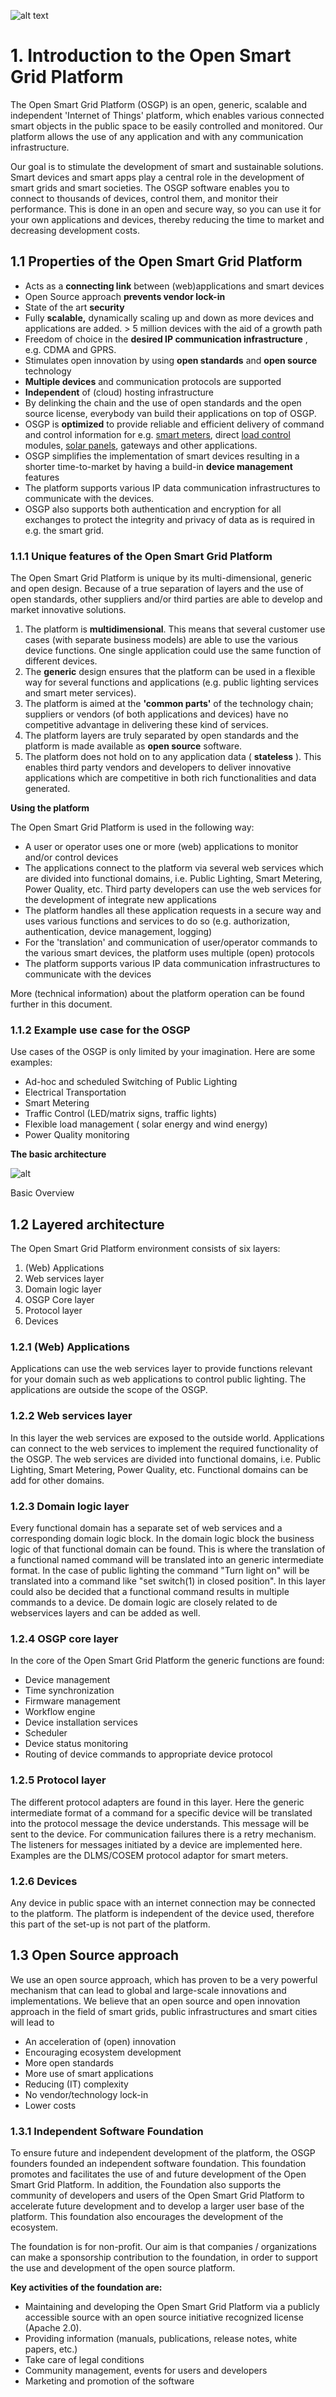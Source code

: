 ![alt text](https://avatars1.githubusercontent.com/u/11352045?v=3&s=200 "Open Smart Grid Platform")

# 1. Introduction to the Open Smart Grid Platform

The Open Smart Grid Platform (OSGP) is an open, generic, scalable and independent 'Internet of Things' platform, which enables various connected smart objects in the public space to be easily controlled and monitored. Our platform allows the use of any application and with any communication infrastructure.

Our goal is to stimulate the development of smart and sustainable solutions. Smart devices and smart apps play a central role in the development of smart grids and smart societies. The OSGP software enables you to connect to thousands of devices, control them, and monitor their performance. This is done in an open and secure way, so you can use it for your own applications and devices, thereby reducing the time to market and decreasing development costs.

## 1.1 Properties of the Open Smart Grid Platform

- Acts as a **connecting link** between (web)applications and smart devices
- Open Source approach **prevents vendor lock-in** 
- State of the art **security** 
- Fully **scalable,** dynamically scaling up and down as more devices and applications are added.  > 5 million devices with the aid of a growth path
- Freedom of choice in the **desired IP communication infrastructure** , e.g. CDMA and GPRS.
- Stimulates open innovation by using **open standards** and **open source** technology
- **Multiple devices** and communication protocols are supported
- **Independent** of (cloud) hosting infrastructure
- By delinking the chain and the use of open standards and the open source license, everybody van build their applications on top of OSGP.
- OSGP is **optimized** to provide reliable and efficient delivery of command and control information for e.g. [smart meters](http://en.wikipedia.org/wiki/Smart_meter), direct [load control](http://en.wikipedia.org/wiki/Load_control) modules, [solar panels](http://en.wikipedia.org/wiki/Solar_panels), gateways and other applications.
- OSGP simplifies the implementation of smart devices resulting in a shorter time-to-market by having a build-in **device management** features
- The platform supports various IP data communication infrastructures to communicate with the devices.
- OSGP also supports both authentication and encryption for all exchanges to protect the integrity and privacy of data as is required in e.g. the smart grid.

### 1.1.1 Unique features of the Open Smart Grid Platform

The Open Smart Grid Platform is unique by its multi-dimensional, generic and open design. Because of a true separation of layers and the use of open standards, other suppliers and/or third parties are able to develop and market innovative solutions.

1. The platform is **multidimensional**. This means that several customer use cases (with separate business models) are able to use the various device functions. One single application could use the same function of different devices. 
2. The **generic** design ensures that the platform can be used in a flexible way for several functions and applications (e.g. public lighting services and smart meter services).
3. The platform is aimed at the **'common parts'** of the technology chain; suppliers or vendors (of both applications and devices) have no competitive advantage in delivering these kind of services.
4. The platform layers are truly separated by open standards and the platform is made available as **open source** software.
5. The  platform does not hold on to any application data ( **stateless** ). This enables third party vendors and developers to deliver innovative applications which are competitive in both rich functionalities and data generated.

**Using the platform**

The Open Smart Grid Platform is used in the following way:

- A user or operator uses one or more (web) applications to monitor and/or control devices
- The applications connect to the platform via several web services which are divided into functional domains, i.e. Public Lighting, Smart Metering, Power Quality, etc. Third party developers can use the web services  for the development of integrate new applications
- The platform handles all these application requests in a secure way and uses various functions and services to do so (e.g. authorization, authentication, device management, logging)
- For the 'translation' and communication of user/operator commands to the various smart devices, the platform uses multiple (open) protocols
- The platform supports various IP data communication infrastructures to communicate with the devices

More (technical information) about the platform operation can be found further in this document.

### 1.1.2 Example use case for the OSGP
Use cases of the OSGP is only limited by your imagination. Here are some examples:
- Ad-hoc and scheduled Switching of Public Lighting
- Electrical Transportation
- Smart Metering
- Traffic Control (LED/matrix signs, traffic lights)
- Flexible load management ( solar energy and wind energy)
- Power Quality monitoring

**The basic architecture**

 ![alt ](basic-architecture.png)

Basic Overview

## 1.2 Layered architecture

The Open Smart Grid Platform environment consists of six layers:

1. (Web) Applications 
2. Web services layer
3. Domain logic layer
4. OSGP Core layer
5. Protocol layer
6. Devices

### 1.2.1 (Web) Applications

Applications can use the web services layer to provide functions relevant for your domain such as web applications to control public lighting. The applications are outside the scope of the OSGP.

### 1.2.2 Web services layer

In this layer the web services are exposed to the outside world. Applications can connect to the web services to implement the required functionality of the OSGP. The web services are divided into functional domains, i.e. Public Lighting, Smart Metering, Power Quality, etc. Functional domains can be add for other domains.

### 1.2.3 Domain logic layer

Every functional domain has a separate set of web services and a corresponding domain logic block. In the domain logic block the business logic of that functional domain can be found. This is where the translation of a functional named command will be translated into an generic intermediate format. In the case of public lighting the command "Turn light on" will be translated into a command like "set switch(1) in closed position". In this layer could also be decided that a functional command results in multiple commands to a device. De domain logic are closely related to de webservices layers and can be added as well.

### 1.2.4 OSGP core layer

In the core of the Open Smart Grid Platform the generic functions are found:

- Device management
- Time synchronization
- Firmware management
- Workflow engine
- Device installation services
- Scheduler
- Device status monitoring
- Routing of device commands to appropriate device protocol

### 1.2.5 Protocol layer

The different protocol adapters are found in this layer. Here the generic intermediate format of a command for a specific device will be translated into the protocol message the device understands. This message will be sent to the device. For communication failures there is a retry mechanism. The listeners for messages initiated by a device are implemented here. Examples are the DLMS/COSEM protocol adaptor for smart meters.

### 1.2.6 Devices

Any device in public space with an internet connection may be connected to the platform. The platform is independent of the device used, therefore this part of the set-up is not part of the platform.

## 1.3 Open Source approach

We use an open source approach, which has proven to be a very powerful mechanism that can lead to global and large-scale innovations and implementations. We believe that an open source and open innovation approach in the field of smart grids, public infrastructures and smart cities will lead to

- An acceleration of (open) innovation
- Encouraging ecosystem development
- More open standards
- More use of smart applications
- Reducing (IT) complexity
- No vendor/technology lock-in
- Lower costs

### 1.3.1 Independent Software Foundation

To ensure future and independent development of the platform, the OSGP founders founded an independent software foundation. This foundation promotes and facilitates the use of and future development of the Open Smart Grid Platform. In addition, the Foundation also supports the community of developers and users of the Open Smart Grid Platform to accelerate future development and to develop a larger user base of the platform. This foundation also encourages the development of the ecosystem.

The foundation is for non-profit. Our aim is that companies / organizations can make a sponsorship contribution to the foundation, in order to support the use and development of the open source platform.

**Key activities of the foundation are:**

- Maintaining and developing the Open Smart Grid Platform via a publicly accessible source with an open source initiative recognized license (Apache 2.0).
- Providing information (manuals, publications, release notes, white papers, etc.)
- Take care of legal conditions
- Community management, events for users and developers
- Marketing and promotion of the software
